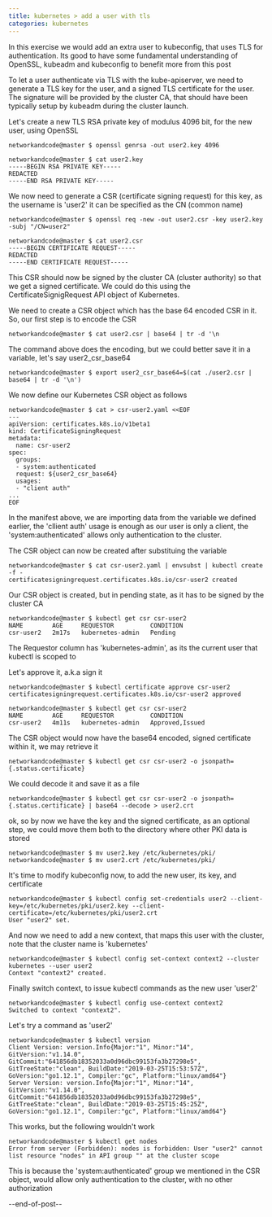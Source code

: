 ```yaml
---
title: kubernetes > add a user with tls
categories: kubernetes
---
```


In this exercise we would add an extra user to kubeconfig, that uses TLS for authentication. Its good to have some 
fundamental understanding of OpenSSL, kubeadm and kubeconfig to benefit more from this post

To let a user authenticate via TLS with the kube-apiserver, we need to generate a TLS key for the user, and a 
signed TLS certificate for the user. The signature will be provided by the cluster CA, that should have been typically 
setup by kubeadm during the cluster launch.

Let's create a new TLS RSA private key of modulus 4096 bit, for the new user, using OpenSSL
```
networkandcode@master $ openssl genrsa -out user2.key 4096

networkandcode@master $ cat user2.key
-----BEGIN RSA PRIVATE KEY-----
REDACTED
-----END RSA PRIVATE KEY-----
```

We now need to generate a CSR (certificate signing request) for this key, 
as the username is 'user2' it can be specified as the CN (common name)
```
networkandcode@master $ openssl req -new -out user2.csr -key user2.key -subj "/CN=user2"

networkandcode@master $ cat user2.csr
-----BEGIN CERTIFICATE REQUEST-----
REDACTED
-----END CERTIFICATE REQUEST-----
```
This CSR should now be signed by the cluster CA (cluster authority) so that we get a signed certificate. 
We could do this using the CertificateSignigRequest API object of Kubernetes.

We need to create a CSR object which has the base 64 encoded CSR in it. So, our first step is to encode the CSR
```
networkandcode@master $ cat user2.csr | base64 | tr -d '\n
```

The command above does the encoding, but we could better save it in a variable, let's say user2_csr_base64
```
networkandcode@master $ export user2_csr_base64=$(cat ./user2.csr | base64 | tr -d '\n')

```

We now define our Kubernetes CSR object as follows
```
networkandcode@master $ cat > csr-user2.yaml <<EOF
---
apiVersion: certificates.k8s.io/v1beta1
kind: CertificateSigningRequest
metadata:
  name: csr-user2
spec:
  groups:
  - system:authenticated
  request: ${user2_csr_base64}
  usages:
  - "client auth"
...
EOF
```
In the manifest above, we are importing data from the variable we defined earlier, the 'cllient auth' usage is enough 
as our user is only a client, the 'system:authenticated' allows only authentication to the cluster.

The CSR object can now be created after substituing the variable
```
networkandcode@master $ cat csr-user2.yaml | envsubst | kubectl create -f -
certificatesigningrequest.certificates.k8s.io/csr-user2 created
```

Our CSR object is created, but in pending state, as it has to be signed by the cluster CA
```
networkandcode@master $ kubectl get csr csr-user2
NAME        AGE     REQUESTOR          CONDITION
csr-user2   2m17s   kubernetes-admin   Pending
```

The Requestor column has 'kubernetes-admin', as its the current user that kubectl is scoped to

Let's approve it, a.k.a sign it
```
networkandcode@master $ kubectl certificate approve csr-user2
certificatesigningrequest.certificates.k8s.io/csr-user2 approved

networkandcode@master $ kubectl get csr csr-user2
NAME        AGE     REQUESTOR          CONDITION
csr-user2   4m11s   kubernetes-admin   Approved,Issued
```

The CSR object would now have the base64 encoded, signed certificate within it, we may retrieve it
```
networkandcode@master $ kubectl get csr csr-user2 -o jsonpath={.status.certificate}
```

We could decode it and save it as a file
```
networkandcode@master $ kubectl get csr csr-user2 -o jsonpath={.status.certificate} | base64 --decode > user2.crt
```

ok, so by now we have the key and the signed certificate, as an optional step, we could move them both to the directory 
where other PKI data is stored
```
networkandcode@master $ mv user2.key /etc/kubernetes/pki/
networkandcode@master $ mv user2.crt /etc/kubernetes/pki/
```

It's time to modify kubeconfig now, to add the new user, its key, and certificate
```
networkandcode@master $ kubectl config set-credentials user2 --client-key=/etc/kubernetes/pki/user2.key --client-certificate=/etc/kubernetes/pki/user2.crt
User "user2" set.
```

And now we need to add a new context, that maps this user with the cluster, note that the cluster name is 'kubernetes'
```
networkandcode@master $ kubectl config set-context context2 --cluster kubernetes --user user2
Context "context2" created.
```

Finally switch context, to issue kubectl commands as the new user 'user2'
```
networkandcode@master $ kubectl config use-context context2
Switched to context "context2".
```

Let's try a command as 'user2'
```
networkandcode@master $ kubectl version
Client Version: version.Info{Major:"1", Minor:"14", GitVersion:"v1.14.0", GitCommit:"641856db18352033a0d96dbc99153fa3b27298e5", GitTreeState:"clean", BuildDate:"2019-03-25T15:53:57Z", GoVersion:"go1.12.1", Compiler:"gc", Platform:"linux/amd64"}
Server Version: version.Info{Major:"1", Minor:"14", GitVersion:"v1.14.0", GitCommit:"641856db18352033a0d96dbc99153fa3b27298e5", GitTreeState:"clean", BuildDate:"2019-03-25T15:45:25Z", GoVersion:"go1.12.1", Compiler:"gc", Platform:"linux/amd64"}
```

This works, but the following wouldn't work
```
networkandcode@master $ kubectl get nodes
Error from server (Forbidden): nodes is forbidden: User "user2" cannot list resource "nodes" in API group "" at the cluster scope
```

This is because the 'system:authenticated' group we mentioned in the CSR object, would allow only authentication to the cluster, with no other authorization

--end-of-post--


